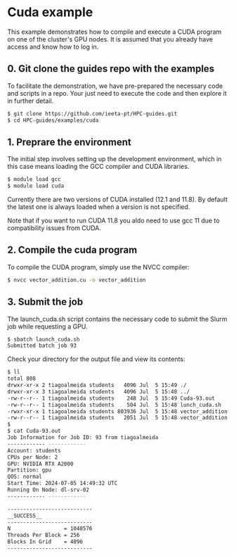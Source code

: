 # Cuda example

This example demonstrates how to compile and execute a CUDA program on one of the cluster's GPU nodes. It is assumed that you already have access and know how to log in.

## 0. Git clone the guides repo with the examples

To facilitate the demonstration, we have pre-prepared the necessary code and scripts in a repo. Your just need to execute the code and then explore it in further detail.

```bash
$ git clone https://github.com/ieeta-pt/HPC-guides.git
$ cd HPC-guides/examples/cuda
```

## 1. Preprare the environment

The initial step involves setting up the development environment, which in this case means loading the GCC compiler and CUDA libraries.

```bash
$ module load gcc
$ module load cuda
```

Currently there are two versions of CUDA installed (12.1 and 11.8). By default the latest one is always loaded when a version is not specified.

Note that if you want to run CUDA 11.8 you aldo need to use gcc 11 due to compatibility issues from CUDA.

## 2. Compile the cuda program

To compile the CUDA program, simply use the NVCC compiler:

```bash
$ nvcc vector_addition.cu -o vector_addition
```

## 3. Submit the job

The launch_cuda.sh script contains the necessary code to submit the Slurm job while requesting a GPU.

```bash
$ sbatch launch_cuda.sh
Submitted batch job 93
```

Check your directory for the output file and view its contents:

```bash
$ ll
total 808
drwxr-xr-x 2 tiagoalmeida students   4096 Jul  5 15:49 ./
drwxr-xr-x 3 tiagoalmeida students   4096 Jul  5 15:48 ../
-rw-r--r-- 1 tiagoalmeida students    248 Jul  5 15:49 Cuda-93.out
-rw-r--r-- 1 tiagoalmeida students    504 Jul  5 15:48 lunch_cuda.sh
-rwxr-xr-x 1 tiagoalmeida students 803936 Jul  5 15:48 vector_addition*
-rw-r--r-- 1 tiagoalmeida students   2051 Jul  5 15:48 vector_addition.cu
$
$ cat Cuda-93.out 
Job Information for Job ID: 93 from tiagoalmeida
------------ ------------
Account: students
CPUs per Node: 2
GPU: NVIDIA RTX A2000
Partition: gpu
QOS: normal
Start Time: 2024-07-05 14:49:32 UTC
Running On Node: dl-srv-02
------------ ------------

---------------------------
__SUCCESS__
---------------------------
N                 = 1048576
Threads Per Block = 256
Blocks In Grid    = 4096
---------------------------
```
